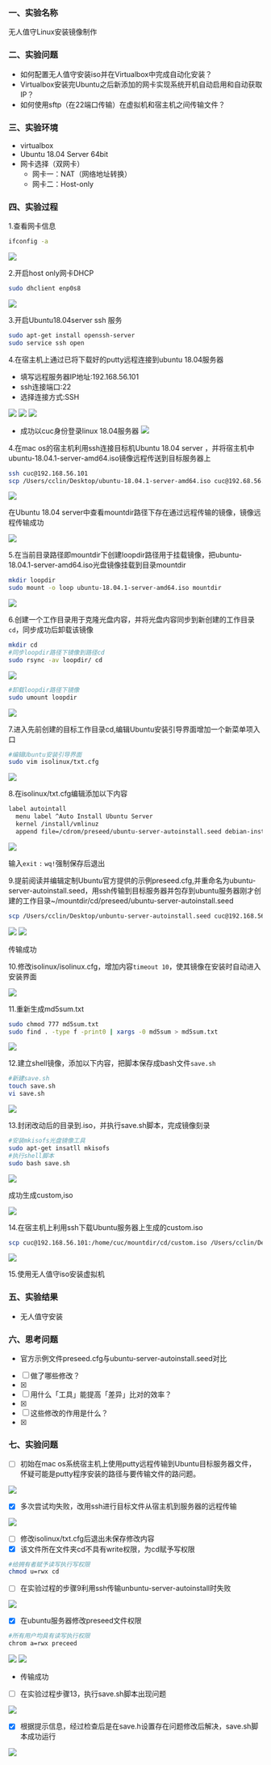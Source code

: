 ### 一、实验名称
无人值守Linux安装镜像制作
### 二、实验问题
- 如何配置无人值守安装iso并在Virtualbox中完成自动化安装？
- Virtualbox安装完Ubuntu之后新添加的网卡实现系统开机自动启用和自动获取IP？
- 如何使用sftp（在22端口传输）在虚拟机和宿主机之间传输文件？
### 三、实验环境
- virtualbox
- Ubuntu 18.04  Server 64bit
- 网卡选择（双网卡）
  - 网卡一：NAT（网络地址转换）
  - 网卡二：Host-only
### 四、实验过程
1.查看网卡信息
```bash
ifconfig -a
```
![](/Linux系统与网络管理/chap0x01/images/4-1-1.png)

2.开启host only网卡DHCP
```bash
sudo dhclient enp0s8
```

![](/Linux系统与网络管理/chap0x01/images/4-2-1.png)

3.开启Ubuntu18.04server ssh 服务
```bash
sudo apt-get install openssh-server
sudo service ssh open
```
4.在宿主机上通过已将下载好的putty远程连接到ubuntu 18.04服务器
 - 填写远程服务器IP地址:192.168.56.101
 - ssh连接端口:22
 - 选择连接方式:SSH

![](/Linux系统与网络管理/chap0x01/images/4-4-1.png)
![](/Linux系统与网络管理/chap0x01/images/4-4-2.png)
![](/Linux系统与网络管理/chap0x01/images/4-4-3.png)
- 成功以cuc身份登录linux 18.04服务器
  ![](/Linux系统与网络管理/chap0x01/images/4-4-4.png)

4.在mac os的宿主机利用ssh连接目标机Ubuntu 18.04 server ，并将宿主机中ubuntu-18.04.1-server-amd64.iso镜像远程传送到目标服务器上
```bash
ssh cuc@192.168.56.101
scp /Users/cclin/Desktop/ubuntu-18.04.1-server-amd64.iso cuc@192.68.56.101:/home/cuc/mountdir
```
![](/Linux系统与网络管理/chap0x01/images/4-4.2-1.png)

在Ubuntu 18.04 server中查看mountdir路径下存在通过远程传输的镜像，镜像远程传输成功

![](/Linux系统与网络管理/chap0x01/images/4-4.2-2.png)

5.在当前目录路径即mountdir下创建loopdir路径用于挂载镜像，把ubuntu-18.04.1-server-amd64.iso光盘镜像挂载到目录mountdir
```bash
mkdir loopdir
sudo mount -o loop ubuntu-18.04.1-server-amd64.iso mountdir
```

![](/Linux系统与网络管理/chap0x01/images/4-5-1.png)

6.创建一个工作目录用于克隆光盘内容，并将光盘内容同步到新创建的工作目录 `cd`，同步成功后卸载该镜像
```bash
mkdir cd
#同步loopdir路径下镜像到路径cd
sudo rsync -av loopdir/ cd
```
![](/Linux系统与网络管理/chap0x01/images/4-6-1.png)

```bash
#卸载loopdir路径下镜像
sudo umount loopdir
```
![](/Linux系统与网络管理/chap0x01/images/4-6-2.png)

7.进入先前创建的目标工作目录cd,编辑Ubuntu安装引导界面增加一个新菜单项入口
```bash
#编辑Ubuntu安装引导界面
sudo vim isolinux/txt.cfg
```
![](/Linux系统与网络管理/chap0x01/images/4-7-1.png)

8.在isolinux/txt.cfg编辑添加以下内容
```bash
label autointall
  menu label ^Auto Install Ubuntu Server
  kernel /install/vmlinuz
  append file=/cdrom/preseed/ubuntu-server-autoinstall.seed debian-installer/local=en_US console-setup/layoutcode=us keyboard-configuration/layoutcode=us console-setup/ask_detect=false localechooser/translation/warn-light=true localechooser/translation/warn-server=true initrd=/install/initrd.gz root=/dev/ram rw quiet ---

```

![](/Linux系统与网络管理/chap0x01/images/4-8-1.png)

输入`exit` `:` `wq!`强制保存后退出

9.提前阅读并编辑定制Ubuntu官方提供的示例preseed.cfg,并重命名为ubuntu-server-autoinstall.seed，用ssh传输到目标服务器并包存到ubuntu服务器刚才创建的工作目录~/mountdir/cd/preseed/ubuntu-server-autoinstall.seed
```bash
scp /Users/cclin/Desktop/unbuntu-server-autoinstall.seed cuc@192.168.56.101:/home/cuc/mountdir/cd
```
![](/Linux系统与网络管理/chap0x01/images/4-9-1.png)
![](/Linux系统与网络管理/chap0x01/images/4-9-2.png)

传输成功

10.修改isolinux/isolinux.cfg，增加内容`timeout 10`，使其镜像在安装时自动进入安装界面

![](/Linux系统与网络管理/chap0x01/images/4-10-1.png)

11.重新生成md5sum.txt
```bash
sudo chmod 777 md5sum.txt
sudo find . -type f -print0 | xargs -0 md5sum > md5sum.txt
```

![](/Linux系统与网络管理/chap0x01/images/4-11-1.png)

12.建立shell镜像，添加以下内容，把脚本保存成bash文件`save.sh`
```bash
#新建save.sh
touch save.sh
vi save.sh
```
![](/Linux系统与网络管理/chap0x01/images/4-12-1.png)

13.封闭改动后的目录到.iso，并执行save.sh脚本，完成镜像刻录
```bash
#安装mkisofs光盘镜像工具
sudo apt-get insatll mkisofs
#执行shell脚本
sudo bash save.sh
```
![](/Linux系统与网络管理/chap0x01/images/4-13-1.png)

成功生成custom,iso

![](/Linux系统与网络管理/chap0x01/images/4-13-2.png)

14.在宿主机上利用ssh下载Ubuntu服务器上生成的custom.iso
```bash
scp cuc@192.168.56.101:/home/cuc/mountdir/cd/custom.iso /Users/cclin/Desktop
```
![](/Linux系统与网络管理/chap0x01/images/4-14-1.png)

15.使用无人值守iso安装虚拟机

### 五、实验结果
- 无人值守安装

### 六、思考问题
- 官方示例文件preseed.cfg与ubuntu-server-autoinstall.seed对比
- [ ] 做了哪些修改？
- [x] 
- [ ] 用什么「工具」能提高「差异」比对的效率？
- [x] 
- [ ] 这些修改的作用是什么？
- [x] 



### 七、实验问题
- [ ] 初始在mac os系统宿主机上使用putty远程传输到Ubuntu目标服务器文件，怀疑可能是putty程序安装的路径与要传输文件的路问题。

![](/Linux系统与网络管理/chap0x01/images/QUE-1-1.png)

- [x] 多次尝试均失败，改用ssh进行目标文件从宿主机到服务器的远程传输

![](/Linux系统与网络管理/chap0x01/images/4-4.2-1.png)

- [ ] 修改isolinux/txt.cfg后退出未保存修改内容
- [x] 该文件所在文件夹cd不具有write权限，为cd赋予写权限
```bash
#给拥有者赋予读写执行写权限
chmod u=rwx cd
```
- [ ] 在实验过程的步骤9利用ssh传输unbuntu-server-autoinstall时失败

![](/Linux系统与网络管理/chap0x01/images/QUE-4-1.png)

- [x] 在ubuntu服务器修改preseed文件权限
```bash
#所有用户均具有读写执行权限
chrom a=rwx preceed
```
![](/Linux系统与网络管理/chap0x01/images/4-9-1.png)
![](/Linux系统与网络管理/chap0x01/images/4-9-2.png)

- 传输成功

- [ ] 在实验过程步骤13，执行save.sh脚本出现问题

![](/Linux系统与网络管理/chap0x01/images/QUE-5-1.png)

- [x] 根据提示信息，经过检查后是在save.h设置存在问题修改后解决，save.sh脚本成功运行

![](/Linux系统与网络管理/chap0x01/images/QUE-6-1.png)